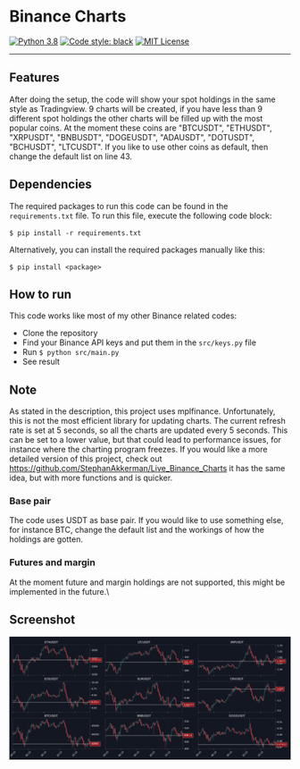 # Binance Charts
[![Python 3.8](https://img.shields.io/badge/python-3.8-blue.svg)](https://www.python.org/downloads/release/python-380/)
[![Code style: black](https://img.shields.io/badge/code%20style-black-000000.svg)](https://github.com/psf/black)
[![MIT License](https://img.shields.io/github/license/StephanAkkerman/Binance_Line_Chart.svg?color=brightgreen)](https://opensource.org/licenses/MIT)

---

## Features
After doing the setup, the code will show your spot holdings in the same style as Tradingview.
9 charts will be created, if you have less than 9 different spot holdings the other charts will be filled up with the most popular coins.
At the moment these coins are "BTCUSDT", "ETHUSDT", "XRPUSDT", "BNBUSDT", "DOGEUSDT", "ADAUSDT", "DOTUSDT", "BCHUSDT", "LTCUSDT". If you like to use other coins as default, then change the default list on line 43.

## Dependencies
The required packages to run this code can be found in the `requirements.txt` file. To run this file, execute the following code block:
```
$ pip install -r requirements.txt 
```
Alternatively, you can install the required packages manually like this:
```
$ pip install <package>
```

## How to run
This code works like most of my other Binance related codes:
- Clone the repository
- Find your Binance API keys and put them in the `src/keys.py` file
- Run `$ python src/main.py`
- See result

## Note
As stated in the description, this project uses mplfinance. Unfortunately, this is not the most efficient library for updating charts. The current refresh rate is set at 5 seconds, so all the charts are updated every 5 seconds. This can be set to a lower value, but that could lead to performance issues, for instance where the charting program freezes. If you would like a more detailed version of this project, check out https://github.com/StephanAkkerman/Live_Binance_Charts it has the same idea, but with more functions and is quicker.

### Base pair
The code uses USDT as base pair. If you would like to use something else, for instance BTC, change the default list and the workings of how the holdings are gotten.

### Futures and margin
At the moment future and margin holdings are not supported, this might be implemented in the future.\

## Screenshot
![Image of screenshot](https://github.com/StephanAkkerman/Binance_Charts/blob/main/img/Screenshot.png)

